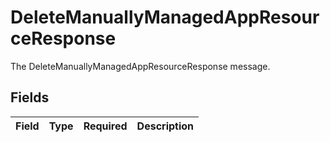 # DeleteManuallyManagedAppResourceResponse

The DeleteManuallyManagedAppResourceResponse message.


## Fields

| Field       | Type        | Required    | Description |
| ----------- | ----------- | ----------- | ----------- |